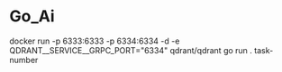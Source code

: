 # Go_Ai
docker run -p 6333:6333 -p 6334:6334 -d -e QDRANT__SERVICE__GRPC_PORT="6334" qdrant/qdrant
go run . task-number